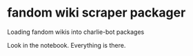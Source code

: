 # fandom wiki scraper packager
Loading fandom wikis into charlie-bot packages

Look in the notebook. Everything is there.
